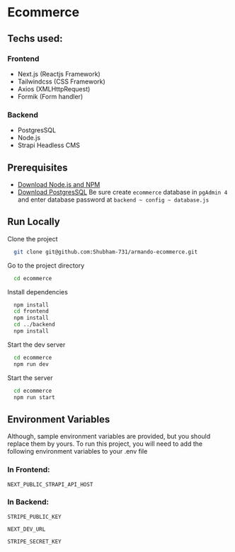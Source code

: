 # Ecommerce

## Techs used:

### Frontend

- Next.js (Reactjs Framework)
- Tailwindcss (CSS Framework)
- Axios (XMLHttpRequest)
- Formik (Form handler)

### Backend

- PostgresSQL
- Node.js
- Strapi Headless CMS

## Prerequisites

- [Download Node.js and NPM](https://nodejs.org/en/download/)
- [Download PostgresSQL](https://www.postgresql.org/download/)
  Be sure create `ecommerce` database in `pgAdmin 4` and enter database password at `backend ~ config ~ database.js`

## Run Locally

Clone the project

```bash
  git clone git@github.com:Shubham-731/armando-ecommerce.git
```

Go to the project directory

```bash
  cd ecommerce
```

Install dependencies

```bash
  npm install
  cd frontend
  npm install
  cd ../backend
  npm install
```

Start the dev server

```bash
  cd ecommerce
  npm run dev
```

Start the server

```bash
  cd ecommerce
  npm run start
```

## Environment Variables

Although, sample environment variables are provided, but you should replace them by yours.
To run this project, you will need to add the following environment variables to your .env file

### In Frontend:

`NEXT_PUBLIC_STRAPI_API_HOST`

### In Backend:

`STRIPE_PUBLIC_KEY`

`NEXT_DEV_URL`

`STRIPE_SECRET_KEY`
